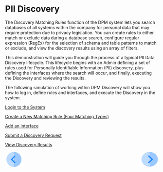 # PII Discovery

The Discovery Matching Rules function of the DPM system lets you search databases of all systems within the company for personal data that may require protection due to privacy legislation. You can create rules to either match or exclude data during a database search, configure regular expression (RegEx) for the selection of schema and table patterns to match or exclude, and view the discovery results using an array of filters.

This demonstration will guide you through the process of a typical PII Data Discovery lifecycle. This lifecycle begins with an Admin defining a set of rules used for Personally Identifiable Information (PII) discovery, plus defining the interfaces where the search will occur, and finally, executing the Discovery and reviewing the results. 

The following simulation of working within DPM Discovery will show you how to log in, define rules and interfaces, and execute the Discovery in the system.

[Login to the System](03_02_Discovery_Login.md)

[Create a New Matching Rule (Four Matching Types)](03_03_01_Discovery_New_Matching_Rule.md)

[Add an Interface](04_Discovery_Add_Interface.md)

[Submit a Discovery Request](05_Discovery_Submit_Discovery_Request.md)

[View Discovery Results](06_Discovery_View_Results.md)



[![Previous](../images/Previous.png)](../DPM_Application_Tutorial.md#data-subject-requests)[<img align="right" width="60" height="54" src="../images/Next.png">](03_02_Discovery_Login.md)
